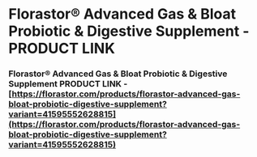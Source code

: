 # Florastor® Advanced Gas & Bloat Probiotic & Digestive Supplement - PRODUCT LINK

### Florastor® Advanced Gas & Bloat Probiotic & Digestive Supplement PRODUCT LINK - [https://florastor.com/products/florastor-advanced-gas-bloat-probiotic-digestive-supplement?variant=41595552628815](https://florastor.com/products/florastor-advanced-gas-bloat-probiotic-digestive-supplement?variant=41595552628815)